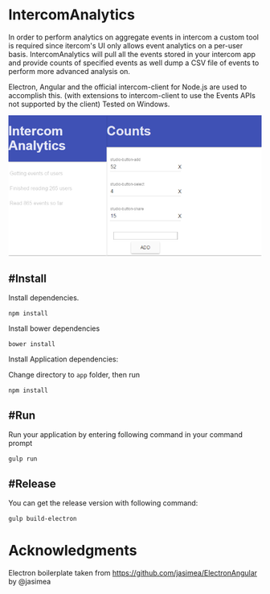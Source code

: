 # IntercomAnalytics

In order to perform analytics on aggregate events in intercom a custom tool is required since itercom's UI only allows event analytics on a per-user basis.
IntercomAnalytics will pull all the events stored in your intercom app and provide counts of specified events as well dump a CSV file of events to perform more advanced analysis on.  

Electron, Angular and the official intercom-client for Node.js are used to accomplish this. (with extensions to intercom-client to use the Events APIs not supported by the client)
Tested on Windows.

![Screenshot](resources/common/screenshot.png?raw=true "Screenshot")

#Install
--- 

Install dependencies.

```
npm install
```

Install bower dependencies 

```
bower install
```

Install Application dependencies:

Change directory to ```app``` folder, then run

```
npm install
```


#Run 
---

Run your application by entering following command in your command prompt

```
gulp run
```

#Release
---

You can get the release version with following command:

```
gulp build-electron
```

# Acknowledgments

Electron boilerplate taken from https://github.com/jasimea/ElectronAngular by @jasimea
